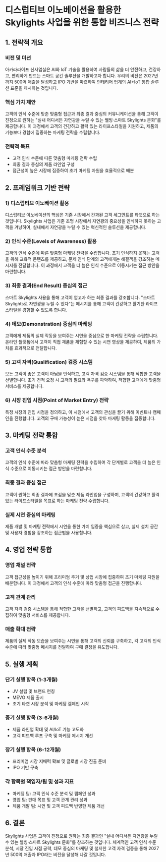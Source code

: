 # 디스럽티브 이노베이션을 활용한 Skylights 사업을 위한 통합 비즈니스 전략

## 1. 전략적 개요

### 비전 및 미션
아카라라이프 신사업실은 AI와 IoT 기술을 활용하여 사람들의 삶을 더 안전하고, 건강하고, 편리하게 만드는 스마트 공간 솔루션을 개발하고자 합니다. 우리의 비전은 2027년까지 500억 매출을 달성하고 IPO 기반을 마련하여 인테리어 업계의 AI+IoT 통합 솔루션 표준을 제시하는 것입니다.

### 핵심 가치 제안
고객의 인식 수준에 맞춘 맞춤형 접근과 최종 결과 중심의 커뮤니케이션을 통해 고객이 진정으로 원하는 "실내 어디서든 자연광을 누릴 수 있는 웰빙·스마트 Skylights 문화"를 제공합니다. 이 과정에서 고객의 건강하고 활력 있는 라이프스타일을 지원하고, 제품의 기능보다 경험에 집중하는 마케팅 전략을 수립합니다.

### 전략적 목표
- 고객 인식 수준에 따른 맞춤형 마케팅 전략 수립
- 최종 결과 중심의 제품 라인업 구성
- 접근성이 높은 시장에 집중하여 초기 마케팅 자원을 효율적으로 배분

## 2. 프레임워크 기반 전략

### 1) 디스럽티브 이노베이션 활용
디스럽티브 이노베이션의 핵심은 기존 시장에서 간과된 고객 세그먼트를 타겟으로 하는 것입니다. Skylights 사업은 기존 조명 시장에서 자연광의 중요성을 인식하지 못하는 고객을 겨냥하여, 실내에서 자연광을 누릴 수 있는 혁신적인 솔루션을 제공합니다.

### 2) 인식 수준(Levels of Awareness) 활용
고객의 인식 수준에 따른 맞춤형 마케팅 전략을 수립합니다. 초기 인식하지 못하는 고객을 위해 교육적 콘텐츠를 제공하고, 문제 인식 단계의 고객에게는 해결책을 강조하는 메시지를 전달합니다. 이 과정에서 고객을 더 높은 인식 수준으로 이동시키는 접근 방안을 마련합니다.

### 3) 최종 결과(End Result) 중심의 접근
스마트 Skylights 사용을 통해 고객이 얻고자 하는 최종 결과를 강조합니다. "스마트 Skylights로 자연광을 누릴 수 있다"는 메시지를 통해 고객이 건강하고 활기찬 라이프스타일을 경험할 수 있도록 합니다.

### 4) 데모(Demonstration) 중심의 마케팅
고객에게 제품의 실제 작동을 보여주는 시연을 중심으로 한 마케팅 전략을 수립합니다. 온라인 플랫폼에서 고객이 직접 제품을 체험할 수 있는 시연 영상을 제공하여, 제품의 가치를 효과적으로 전달합니다.

### 5) 고객 자격(Qualification) 검증 시스템
모든 고객이 좋은 고객이 아님을 인식하고, 고객 자격 검증 시스템을 통해 적합한 고객을 선별합니다. 초기 견적 요청 시 고객의 필요와 욕구를 파악하여, 적합한 고객에게 맞춤형 서비스를 제공합니다.

### 6) 시장 진입 시점(Point of Market Entry) 전략
특정 시장의 진입 시점을 정의하고, 이 시점에서 고객의 관심을 끌기 위해 이벤트나 캠페인을 진행합니다. 고객의 구매 가능성이 높은 시점을 찾아 마케팅 활동을 집중합니다.

## 3. 마케팅 전략 통합

### 고객 인식 수준 분석
고객의 인식 수준에 따라 맞춤형 마케팅 전략을 수립하여 각 단계별로 고객을 더 높은 인식 수준으로 이동시키는 접근 방안을 마련합니다.

### 최종 결과 중심 접근
고객이 원하는 최종 결과에 초점을 맞춘 제품 라인업을 구성하며, 고객의 건강하고 활력 있는 라이프스타일을 목표로 하는 마케팅 전략 수립합니다.

### 실제 시연 중심의 마케팅
제품 개발 및 마케팅 전략에서 시연을 통한 가치 입증을 핵심으로 삼고, 실제 설치 공간 및 사용자 경험을 강조하는 접근법을 사용합니다.

## 4. 영업 전략 통합

### 영업 채널 전략
고객 접근성을 높이기 위해 프리미엄 주거 및 상업 시장에 집중하여 초기 마케팅 자원을 배분합니다. 이 과정에서 고객의 인식 수준에 따라 맞춤형 접근을 진행합니다.

### 고객 관계 관리
고객 자격 검증 시스템을 통해 적합한 고객을 선별하고, 고객의 피드백을 지속적으로 수집하여 맞춤형 서비스를 제공합니다.

### 매출 확대 전략
제품의 실제 작동 모습을 보여주는 시연을 통해 고객의 신뢰를 구축하고, 각 고객의 인식 수준에 따라 맞춤형 메시지를 전달하여 구매 결정을 유도합니다.

## 5. 실행 계획

### 단기 실행 항목 (1-3개월)
- JV 설립 및 브랜드 런칭
- MEVO 제품 출시
- 초기 타겟 시장 분석 및 마케팅 캠페인 시작

### 중기 실행 항목 (3-6개월)
- 제품 라인업 확대 및 AI/IoT 기능 고도화
- 고객 피드백 루프 구축 및 마케팅 메시지 개선

### 장기 실행 항목 (6-12개월)
- 프리미엄 시장 지배력 확보 및 글로벌 시장 진출 준비
- IPO 기반 구축

### 각 항목별 책임자/팀 및 성과 지표
- 마케팅 팀: 고객 인식 수준 분석 및 캠페인 성과
- 영업 팀: 판매 목표 및 고객 관계 관리 성과
- 제품 개발 팀: 시연 및 고객 피드백 반영한 제품 개선

## 6. 결론
Skylights 사업은 고객이 진정으로 원하는 최종 결과인 "실내 어디서든 자연광을 누릴 수 있는 웰빙·스마트 Skylights 문화"를 창조하는 것입니다. 체계적인 고객 인식 수준 분석, 시장 진입 시점 공략, 데모 중심의 마케팅 및 철저한 고객 자격 검증을 통해 2027년 500억 매출과 IPO라는 비전을 달성해 나갈 것입니다.